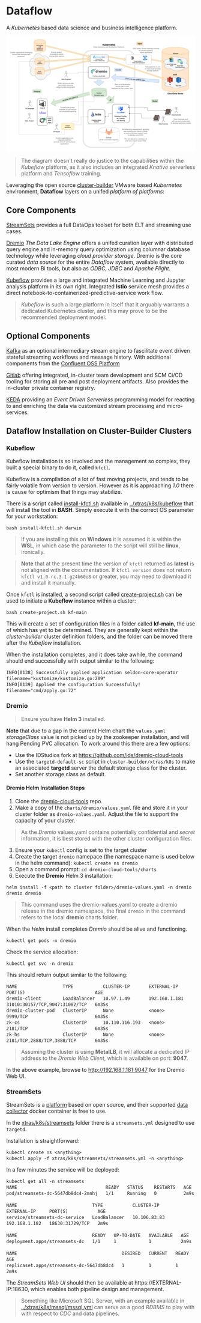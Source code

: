 # Dataflow

A _Kubernetes_ based data science and business intelligence platform.  

![dataflow](images/dataflow.png)

> The diagram doesn't really do justice to the capabilities within the _Kubeflow_ platform, as it also includes an integrated _Knative_ serverless platform and _Tensoflow_ training.

Leveraging the open source [cluster-builder](https://cluster-builder.idstudios.io) VMware based _Kubernetes_ environment, __Dataflow__ layers on a unifed _platform of platforms_:

## Core Components 

[StreamSets](https://streamsets.com) provides a full DataOps toolset for both ELT and streaming use cases.

[Dremio](https://dremio.com) _The Data Lake Engine_ offers a unifed curation layer with distributed query engine and in-memory query optimization using columnar database technology while leveraging _cloud provider storage_.  Dremio is the core curated _data source_ for the entire _Dataflow_ system, available directly to most modern Bi tools, but also as _ODBC_, _JDBC_ and _Apache Flight_.

[Kubeflow](https://kubeflow.org) provides a large and integrated Machine Learning and Jupyter analysis platform in its own right.  Integrated __Istio__ service mesh provides a direct notebook-to-containerized-predictive-service work flow.

> _Kubeflow_ is such a large platform in itself that it arguably warrants a dedicated Kubernetes cluster, and this may prove to be the recommended deployment model.

## Optional Components

[Kafka](https://kafka.apache.org/) as an optional intermediary stream engine to fascilitate event driven stateful streaming workflows and message history.  With additional components from the [Confluent OSS Platform](https://www.confluent.io/download)

[Gitlab](https://gitlab.org) offering integrated, in-cluster team development and SCM Ci/CD tooling for storing all pre and post deployment artifacts.  Also provides the in-cluster private container registry.

[KEDA](https://github.com/kedacore/keda) providing an _Event Driven Serverless_ programming model for reacting to and enriching the data via customized stream processing and micro-services.

## Dataflow Installation on Cluster-Builder Clusters

### Kubeflow

Kubeflow installation is so involved and the management so complex, they built a special binary to do it, called `kfctl`.

Kubeflow is a compilation of a lot of fast moving projects, and tends to be fairly volatile from version to version.  However as it is approaching _1.0_ there is cause for optimism that things may stabilize.

There is a script called [install-kfctl.sh](../xtras/k8s/kubeflow/install-kfctl.sh) available in [../xtras/k8s/kubeflow](../xtras/k8s/kubeflow) that will install the tool in __BASH__. Simply execute it with the correct OS parameter for your workstation:

```
bash install-kfctl.sh darwin
```

> If you are installing this on __Windows__ it is assumed it is within the __WSL__, in which case the parameter to the script will still be __linux__, ironically.


> __Note__ that at the present time the version of `kfctl` returned as __latest__ is not aligned with the documentation.  If `kfctl version` does not return `kfctl v1.0-rc.3-1-g24b60e8` or greater, you may need to download it and install it manually.


Once `kfctl` is installed, a second script called [create-project.sh](../xtras/k8s/kubeflow/create-project.sh) can be used to initiate a __Kubeflow__ instance within a cluster:

```
bash create-project.sh kf-main
```

This will create a set of configuration files in a folder called __kf-main__, the use of which has yet to be determined.  They are generally kept within the _cluster-builder_ cluster definition folders, and the folder can be moved there after the _Kubeflow_ installation.

When the installation completes, and it does take awhile, the command should end successfully with output similar to the following:

```
INFO[0138] Successfully applied application seldon-core-operator  filename="kustomize/kustomize.go:209"
INFO[0139] Applied the configuration Successfully!       filename="cmd/apply.go:72"
```

### Dremio

> Ensure you have __Helm 3__ installed.

__Note__ that due to a gap in the current Helm chart the `values.yaml` _storageClass_ value is not picked up by the zookeeper installation, and will hang Pending PVC allocation.  To work around this there are a few options:

* Use the IDStudios fork at https://github.com/ids/dremio-cloud-tools
* Use the `targetd-default-sc` script in `cluster-builder/xtras/k8s` to make an associated __targetd__ server the default storage class for the cluster.
* Set another storage class as default.

#### Dremio Helm Installation Steps

1. Clone the [dremio-cloud-tools](https://github.com/dremio/dremio-cloud-tools) repo.
2. Make a copy of the `charts/dremio/values.yaml` file and store it in your cluster folder as `dremio-values.yaml`.  Adjust the file to support the capacity of your cluster.

> As the _Dremio_ values.yaml contains potentially confidential and _secret_ information, it is best stored with the other cluster configuration files.

3. Ensure your `kubectl` config is set to the target cluster
4. Create the target `dremio` namepace (the namespace name is used below in the helm command): `kubectl create ns dremio`
5. Open a command prompt: `cd dremio-cloud-tools/charts`
6. Execute the __Dremio__ Helm 3 installation:

```
helm install -f <path to cluster folder>/dremio-values.yaml -n dremio dremio dremio
```

> This command uses the dremio-values.yaml to create a dremio release in the dremio namespace, the final `dremio` in the command refers to the local __dremio__ charts folder.

When the _Helm_ install completes _Dremio_ should be alive and functioning.  

```
kubectl get pods -n dremio
```

Check the service allocation:

```
kubectl get svc -n dremio
```

This should return output similar to the following:

```
NAME                 TYPE           CLUSTER-IP       EXTERNAL-IP     PORT(S)                          AGE
dremio-client        LoadBalancer   10.97.1.49       192.168.1.181   31010:30157/TCP,9047:31082/TCP   6m35s
dremio-cluster-pod   ClusterIP      None             <none>          9999/TCP                         6m35s
zk-cs                ClusterIP      10.110.116.193   <none>          2181/TCP                         6m35s
zk-hs                ClusterIP      None             <none>          2181/TCP,2888/TCP,3888/TCP       6m35s
```

> Assuming the cluster is using __MetalLB__, it will allocate a dedicated IP address to the _Dremio Web Client_, which is available on port: __9047__.


In the above example, browse to http://192.168.1.181:9047 for the Dremio Web UI.

### StreamSets

StreamSets is a [platform](https://streamsets.com) based on open source, and their supported [data collector](https://hub.docker.com/layers/streamsets/datacollector/) docker container is free to use.  

In the [xtras/k8s/streamsets](../xtras/k8s/streamsets/streamsets.yml) folder there is a `streamsets.yml` designed to use `targetd`.

Installation is straightforward:

```
kubectl create ns <anything>
kubectl apply -f xtras/k8s/streamsets/streamsets.yml -n <anything>
```

In a few minutes the service will be deployed:

```
kubectl get all -n streamsets
NAME                                 READY   STATUS    RESTARTS   AGE
pod/streamsets-dc-5647db8dc4-2mnhj   1/1     Running   0          2m9s

NAME                            TYPE           CLUSTER-IP     EXTERNAL-IP     PORT(S)           AGE
service/streamsets-dc-service   LoadBalancer   10.106.83.83   192.168.1.182   18630:31729/TCP   2m9s

NAME                            READY   UP-TO-DATE   AVAILABLE   AGE
deployment.apps/streamsets-dc   1/1     1            1           2m9s

NAME                                       DESIRED   CURRENT   READY   AGE
replicaset.apps/streamsets-dc-5647db8dc4   1         1         1       2m9s
```

The _StreamSets Web UI_ should then be available at https://EXTERNAL-IP:18630, which enables both pipeline design and management.

> Something like Microsoft SQL Server, with an example available in [../xtras/k8s/mssql/mssql.yml](../xtras/k8s/mssql/mssql.yml) can serve as a good _RDBMS_ to play with with respect to _CDC_ and data pipelines.